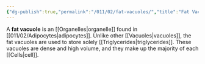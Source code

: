 ```yaml
---
{"dg-publish":true,"permalink":"/011/02/fat-vacuoles/","title":"Fat Vacuoles","tags":["BIOL422"]}
---
```


A **fat vacuole** is an [[Organelles\|organelle]] found in [[011/02/Adipocytes\|adipocytes]]. Unlike other [[Vacuoles\|vacuoles]], the fat vacuoles are used to store solely [[Triglycerides\|triglycerides]]. These vacuoles are dense and high volume, and they make up the majority of each [[Cells\|cell]].